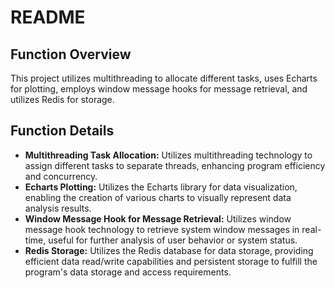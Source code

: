 # README

## Function Overview

This project utilizes multithreading to allocate different tasks, uses Echarts for plotting, employs window message hooks for message retrieval, and utilizes Redis for storage.

## Function Details

- **Multithreading Task Allocation:** Utilizes multithreading technology to assign different tasks to separate threads, enhancing program efficiency and concurrency.
- **Echarts Plotting:** Utilizes the Echarts library for data visualization, enabling the creation of various charts to visually represent data analysis results.
- **Window Message Hook for Message Retrieval:** Utilizes window message hook technology to retrieve system window messages in real-time, useful for further analysis of user behavior or system status.
- **Redis Storage:** Utilizes the Redis database for data storage, providing efficient data read/write capabilities and persistent storage to fulfill the program's data storage and access requirements.
